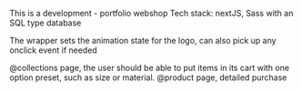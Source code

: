 This is a development - portfolio webshop
Tech stack: nextJS, Sass with an SQL type database

The wrapper sets the animation state for the logo, can also pick up any onclick event if needed

@collections page, the user should be able to put items in its cart with one option preset, such as size or material.
@product page, detailed purchase
